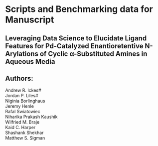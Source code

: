 # Scripts and Benchmarking data for Manuscript
## Leveraging Data Science to Elucidate Ligand Features for Pd-Catalyzed Enantioretentive N-Arylations of Cyclic α-Substituted Amines in Aqueous Media
## Authors: 
Andrew R. Ickes#\
Jordan P. Liles#\
Niginia Borlinghaus\
Jeremy Henle\
Rafal Swiatowiec\
Niharika Prakash Kaushik\
Wilfried M. Braje\
Kaid C. Harper\
Shashank Shekhar\
Matthew S. Sigman
